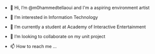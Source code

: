 - 👋 Hi, I’m @m0hammedtellaoui and I'm a aspiring environment artist 

- 👀 I’m interested in Information Technology
- 🌱 I’m currently a student at Academy of Interactive Entertainment 
- 💞️ I’m looking to collaborate on my unit project
- 📫 How to reach me ...

<!---
m0hammedtellaoui/m0hammedtellaoui is a ✨ special ✨ repository because its `README.md` (this file) appears on your GitHub profile.
You can click the Preview link to take a look at your changes.
--->
